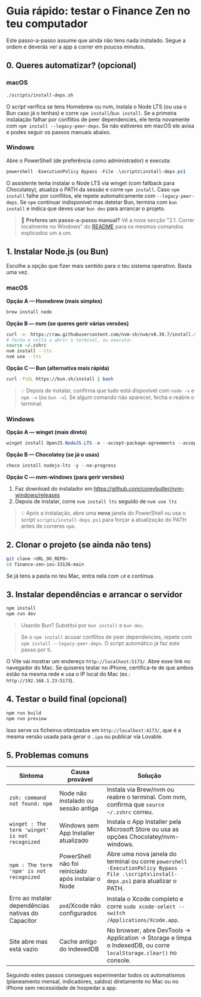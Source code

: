 # Guia rápido: testar o Finance Zen no teu computador

Este passo-a-passo assume que ainda não tens nada instalado. Segue a ordem e deverás ver a app a correr em poucos minutos.

## 0. Queres automatizar? (opcional)

### macOS

```sh
./scripts/install-deps.sh
```

O script verifica se tens Homebrew ou nvm, instala o Node LTS (ou usa o Bun caso já o tenhas) e corre `npm install`/`bun install`. Se a primeira instalação falhar por conflitos de peer dependencies, ele tenta novamente com `npm install --legacy-peer-deps`. Se não estiveres em macOS ele avisa e podes seguir os passos manuais abaixo.

### Windows

Abre o PowerShell (de preferência como administrador) e executa:

```powershell
powershell -ExecutionPolicy Bypass -File .\scripts\install-deps.ps1
```

O assistente tenta instalar o Node LTS via winget (com fallback para Chocolatey), atualiza o PATH da sessão e corre `npm install`. Caso `npm install` falhe por conflitos, ele repete automaticamente com `--legacy-peer-deps`. Se `npm` continuar indisponível mas detetar Bun, termina com `bun install` e indica que deves usar `bun dev` para arrancar o projeto.

> 🎯 **Preferes um passo-a-passo manual?** Vê a nova secção "2.1. Correr localmente no Windows" do [README](../README.md#21-correr-localmente-no-windows-modo-desenvolvimento) para os mesmos comandos explicados um a um.

## 1. Instalar Node.js (ou Bun)

Escolhe a opção que fizer mais sentido para o teu sistema operativo. Basta uma vez.

### macOS

**Opção A — Homebrew (mais simples)**
```sh
brew install node
```

**Opção B — nvm (se queres gerir várias versões)**
```sh
curl -o- https://raw.githubusercontent.com/nvm-sh/nvm/v0.39.7/install.sh | bash
# fecha e volta a abrir o terminal, ou executa:
source ~/.zshrc
nvm install --lts
nvm use --lts
```

**Opção C — Bun (alternativa mais rápida)**
```sh
curl -fsSL https://bun.sh/install | bash
```

> 💡 Depois de instalar, confirma que tudo está disponível com `node -v` e `npm -v` (ou `bun -v`). Se algum comando não aparecer, fecha e reabre o terminal.

### Windows

**Opção A — winget (mais direto)**

```powershell
winget install OpenJS.NodeJS.LTS -e --accept-package-agreements --accept-source-agreements
```

**Opção B — Chocolatey (se já o usas)**

```powershell
choco install nodejs-lts -y --no-progress
```

**Opção C — nvm-windows (para gerir versões)**

1. Faz download do instalador em <https://github.com/coreybutler/nvm-windows/releases>
2. Depois de instalar, corre `nvm install lts` seguido de `nvm use lts`

> 💡 Após a instalação, abre uma **nova** janela do PowerShell ou usa o script `scripts/install-deps.ps1` para forçar a atualização do PATH antes de correres `npm`.

## 2. Clonar o projeto (se ainda não tens)
```sh
git clone <URL_DO_REPO>
cd finance-zen-ios-33136-main
```

Se já tens a pasta no teu Mac, entra nela com `cd` e continua.

## 3. Instalar dependências e arrancar o servidor
```sh
npm install
npm run dev
```

> Usando Bun? Substitui por `bun install` e `bun dev`.

> Se o `npm install` acusar conflitos de peer dependencies, repete com `npm install --legacy-peer-deps`. O script automático já faz este passo por ti.

O Vite vai mostrar um endereço `http://localhost:5173/`. Abre esse link no navegador do Mac. Se quiseres testar no iPhone, certifica-te de que ambos estão na mesma rede e usa o IP local do Mac (ex.: `http://192.168.1.23:5173`).

## 4. Testar o build final (opcional)
```sh
npm run build
npm run preview
```

Isso serve os ficheiros otimizados em `http://localhost:4173/`, que é a mesma versão usada para gerar o `.ipa` ou publicar via Lovable.

## 5. Problemas comuns

| Sintoma | Causa provável | Solução |
| --- | --- | --- |
| `zsh: command not found: npm` | Node não instalado ou sessão antiga | Instala via Brew/nvm ou reabre o terminal. Com nvm, confirma que `source ~/.zshrc` correu. |
| `winget : The term 'winget' is not recognized` | Windows sem App Installer atualizado | Instala o App Installer pela Microsoft Store ou usa as opções Chocolatey/nvm-windows. |
| `npm : The term 'npm' is not recognized` | PowerShell não foi reiniciado após instalar o Node | Abre uma nova janela do terminal ou corre `powershell -ExecutionPolicy Bypass -File .\scripts\install-deps.ps1` para atualizar o PATH. |
| Erro ao instalar dependências nativas do Capacitor | `pod`/Xcode não configurados | Instala o Xcode completo e corre `sudo xcode-select --switch /Applications/Xcode.app`. |
| Site abre mas está vazio | Cache antigo do IndexedDB | No browser, abre DevTools → Application → Storage e limpa o IndexedDB, ou corre `localStorage.clear()` no console. |

Seguindo estes passos consegues experimentar todos os automatismos (planeamento mensal, indicadores, saldos) diretamente no Mac ou no iPhone sem necessidade de hospedar a app.
